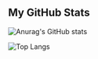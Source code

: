 ## My GitHub Stats

![Anurag's GitHub stats](https://github-readme-stats.vercel.app/api/?username=mrshuhrat&show_icons=true&title_color=fff&icon_color=79ff97&text_color=9f9f9f&bg_color=151515)

![Top Langs](https://github-readme-stats.vercel.app/api/top-langs/?username=mrshuhrat&layout=compact&bg_color=151515)

